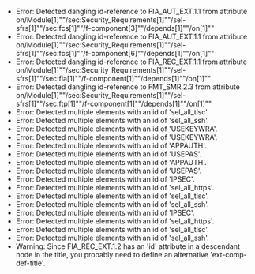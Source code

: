* Error: Detected dangling id-reference to FIA_AUT_EXT.1.1 from attribute
        on/Module[1]""/sec:Security_Requirements[1]""/sel-sfrs[1]""/sec:fcs[1]""/f-component[3]""/depends[1]""/on[1]""
* Error: Detected dangling id-reference to FIA_AUT_EXT.1.1 from attribute
        on/Module[1]""/sec:Security_Requirements[1]""/sel-sfrs[1]""/sec:fcs[1]""/f-component[6]""/depends[1]""/on[1]""
* Error: Detected dangling id-reference to FIA_REC_EXT.1.1 from attribute
        on/Module[1]""/sec:Security_Requirements[1]""/sel-sfrs[1]""/sec:fia[1]""/f-component[1]""/depends[1]""/on[1]""
* Error: Detected dangling id-reference to FMT_SMR.2.3 from attribute
        on/Module[1]""/sec:Security_Requirements[1]""/sel-sfrs[1]""/sec:ftp[1]""/f-component[1]""/depends[1]""/on[1]""
* Error: Detected multiple elements with an id of 'sel_all_tlsc'.
* Error: Detected multiple elements with an id of 'sel_all_ssh'.
* Error: Detected multiple elements with an id of 'USEKEYWRA'.
* Error: Detected multiple elements with an id of 'USEKEYWRA'.
* Error: Detected multiple elements with an id of 'APPAUTH'.
* Error: Detected multiple elements with an id of 'USEPAS'.
* Error: Detected multiple elements with an id of 'APPAUTH'.
* Error: Detected multiple elements with an id of 'USEPAS'.
* Error: Detected multiple elements with an id of 'IPSEC'.
* Error: Detected multiple elements with an id of 'sel_all_https'.
* Error: Detected multiple elements with an id of 'sel_all_tlsc'.
* Error: Detected multiple elements with an id of 'sel_all_ssh'.
* Error: Detected multiple elements with an id of 'IPSEC'.
* Error: Detected multiple elements with an id of 'sel_all_https'.
* Error: Detected multiple elements with an id of 'sel_all_tlsc'.
* Error: Detected multiple elements with an id of 'sel_all_ssh'.
* Warning: Since FIA_REC_EXT.1.2 has an 'id' attribute in a descendant node in the title, you probably need to define an alternative 'ext-comp-def-title'.
                       
